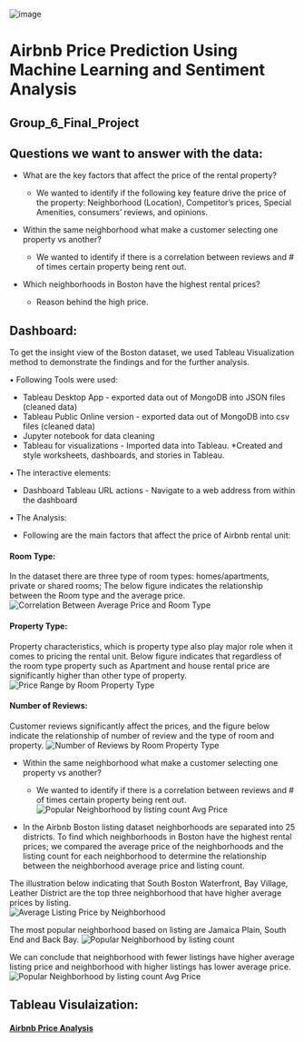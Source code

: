 ![image](https://user-images.githubusercontent.com/79486450/126399958-f9bbb4c1-9681-4a9b-b625-9116ec35f2b2.png)

# Airbnb Price Prediction Using Machine Learning and Sentiment Analysis
## Group_6_Final_Project

## Questions we want to answer with the data: 
- What are the key factors that affect the price of the rental property? 
    - We wanted to identify if the following key feature drive the price of the property: Neighborhood (Location), Competitor’s prices, Special Amenities, consumers’ reviews, and opinions.
    
- Within the same neighborhood what make a customer selecting one property vs another?
    - We wanted to identify if there is a correlation between reviews and # of times certain property being rent out.
    
- Which neighborhoods in Boston have the highest rental prices?
    - Reason behind the high price.


## Dashboard:
To get the insight view of the Boston dataset, we used Tableau Visualization method to demonstrate the findings and for the further analysis.

• Following Tools were used:
  * Tableau Desktop App - exported data out of MongoDB into JSON files (cleaned data)
  * Tableau Public Online version - exported data out of MongoDB into csv files (cleaned data)
  * Jupyter notebook for data cleaning
  * Tableau for visualizations - Imported data into Tableau.
     *Created and style worksheets, dashboards, and stories in Tableau.
 
• The interactive elements:
  * Dashboard Tableau URL actions -  Navigate to a web address from within the dashboard
  
• The Analysis:

- Following are the main factors that affect the price of Airbnb rental unit:

#### Room Type:  
In the dataset there are three type of room types: homes/apartments, private or shared rooms; The below figure indicates the relationship between the Room type and the average price. 
![Correlation Between Average Price and Room Type](https://user-images.githubusercontent.com/79486450/126400518-93060d9d-8191-496b-81f3-ead2a42ddb61.PNG)

#### Property Type:  
Property characteristics, which is property type also play major role when it comes to pricing the rental unit.  Below figure indicates that regardless of the room type property such as Apartment and house rental price are significantly higher than other type of property.
![Price Range by Room   Property Type](https://user-images.githubusercontent.com/79486450/126402208-d4719db7-d922-45ed-9db3-50b27a65f99e.PNG)


#### Number of Reviews:
Customer reviews significantly affect the prices, and the figure below indicate the relationship of number of review and the type of room and property. 
![Number of Reviews by Room   Property Type](https://user-images.githubusercontent.com/79486450/126401971-b13abcf1-556b-49f5-a838-96dda892b83d.PNG)

- Within the same neighborhood what make a customer selecting one property vs another?
    - We wanted to identify if there is a correlation between reviews and # of times certain property being rent out.
![Popular Neighborhood by listing count   Avg  Price](https://user-images.githubusercontent.com/79486450/126401898-41f8b846-9784-421c-ac7f-c692067cfc77.PNG)

- In the Airbnb Boston listing dataset neighborhoods are separated into 25 districts. To find which neighborhoods in Boston have the highest rental prices; we compared the average price of the neighborhoods and the listing count for each neighborhood to determine the relationship between the neighborhood average price and listing count.  

The illustration below indicating that South Boston Waterfront, Bay Village, Leather District are the top three neighborhood that have higher average prices by listing.   
![Average Listing Price by Neighborhood](https://user-images.githubusercontent.com/79486450/126400125-ecaeca80-be83-4025-a8f8-b57db9180532.PNG)

The most popular neighborhood based on listing are Jamaica Plain, South End and Back Bay. 
![Popular Neighborhood by listing count](https://user-images.githubusercontent.com/79486450/126400136-4272cc12-d083-4a4b-991e-fb7ffdf76272.PNG)

We can conclude that neighborhood with fewer listings have higher average listing price and neighborhood with higher listings has lower average price.
![Popular Neighborhood by listing count   Avg  Price](https://user-images.githubusercontent.com/79486450/126400145-8aba679f-5ff2-4d44-bdd5-1ed1d8e194c9.PNG)

## Tableau Visulaization:
#### [Airbnb Price Analysis](https://public.tableau.com/app/profile/geetha.shanthibushan/viz/AirbnbPriceAnalysisPrediction/AirbnbPriceAnalysis_1)
